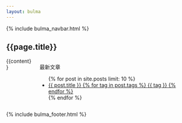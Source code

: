 ```yaml
---
layout: bulma
---
```


{% include bulma_navbar.html %}

<section class="section">
    <div class="container">
        <h1 class="title">{{page.title}}</h1>
    </div>
</section>

<section class="section">
    <div class="container">
        <div class="columns">
            <div class="column">
                <div class="content">
                    {{content}}
                </div>
            </div>
            <div class="column">
                <aside class="menu">
                    <p class="menu-label">最新文章</p>
                    <ul class="menu-list">
                        {% for post in site.posts limit: 10 %}
                        <li>
                            <a href="{{ site.baseurl }}{{ post.url }}">
                                {{ post.title }}
                                {% for tag in post.tags %}
                                <span class="tag is-small is-link is-light">{{ tag }}</span>
                                {% endfor %}
                            </a>
                        </li>
                        {% endfor %}
                    </ul>
                </aside>
            </div>
        </div>
    </div>
</section>

{% include bulma_footer.html %}